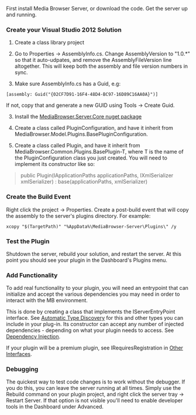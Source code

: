 First install Media Browser Server, or download the code. Get the server up and running.

### Create your Visual Studio 2012 Solution

1. Create a class library project

2. Go to Properties -> AssemblyInfo.cs. Change AssemblyVersion to "1.0.*" so that it auto-udpates, and remove the AssemblyFileVersion line altogether. This will keep both the assembly and file version numbers in sync.

2. Make sure AssemblyInfo.cs has a Guid, e.g:

`[assembly: Guid("{02CF7D91-16F4-48D4-BC97-16D89C16AA0A}")]`

If not, copy that and generate a new GUID using Tools -> Create Guid.

3. Install the [MediaBrowser.Server.Core nuget package](https://www.nuget.org/packages/MediaBrowser.Server.Core/)

4. Create a class called PluginConfiguration, and have it inherit from MediaBrowser.Model.Plugins.BasePluginConfiguration.

5. Create a class called Plugin, and have it inherit from MediaBrowser.Common.Plugins.BasePlugin-T, where T is the name of the PluginConfiguration class you just created.  You will need to implement its constructor like so:

> public Plugin(IApplicationPaths applicationPaths, IXmlSerializer xmlSerializer) : base(applicationPaths, xmlSerializer)

### Create the Build Event

Right click the project -> Properties. Create a post-build event that will copy the assembly to the server's plugins directory. For example:

`xcopy "$(TargetPath)" "%AppData%\MediaBrowser-Server\Plugins\" /y`

### Test the Plugin

Shutdown the server, rebuild your solution, and restart the server. At this point you should see your plugin in the Dashboard's Plugins menu.

### Add Functionality

To add real functionality to your plugin, you will need an entrypoint that can initialize and accept the various dependencies you may need in order to interact with the MB environment.

This is done by creating a class that implements the IServerEntryPoint interface.  See [Automatic Type Discovery](https://github.com/MediaBrowser/MediaBrowser/wiki/Automatic-Type-Discovery) for this and other types you can include in your plug-in. Its constructor can accept any number of injected dependencies - depending on what your plugin needs to access.  See [Dependency Injection](https://github.com/MediaBrowser/MediaBrowser/wiki/Dependency-Injection).

If your plugin will be a premium plugin, see IRequiresRegistration in [Other Interfaces](https://github.com/MediaBrowser/MediaBrowser/wiki/Other-Interfaces).

### Debugging

The quickest way to test code changes is to work without the debugger. If you do this, you can leave the server running at all times. Simply use the Rebuild command on your plugin project, and right click the server tray -> Restart Server. If that option is not visible you'll need to enable developer tools in the Dashboard under Advanced.